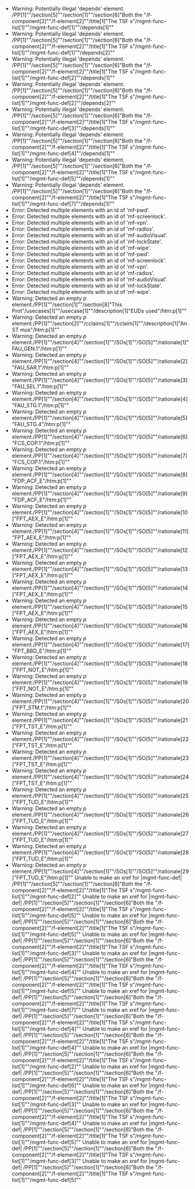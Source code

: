 * Warning: Potentially illegal 'depends' element.
          /PP[1]""/section[5]""/section[1]""/section[6]"Both the "/f-component[2]""/f-element[2]""/title[1]"The TSF s"/mgmt-func-list[1]""/mgmt-func-def[1]""/depends[1]""
* Warning: Potentially illegal 'depends' element.
          /PP[1]""/section[5]""/section[1]""/section[6]"Both the "/f-component[2]""/f-element[2]""/title[1]"The TSF s"/mgmt-func-list[1]""/mgmt-func-def[1]""/depends[2]""
* Warning: Potentially illegal 'depends' element.
          /PP[1]""/section[5]""/section[1]""/section[6]"Both the "/f-component[2]""/f-element[2]""/title[1]"The TSF s"/mgmt-func-list[1]""/mgmt-func-def[2]""/depends[1]""
* Warning: Potentially illegal 'depends' element.
          /PP[1]""/section[5]""/section[1]""/section[6]"Both the "/f-component[2]""/f-element[2]""/title[1]"The TSF s"/mgmt-func-list[1]""/mgmt-func-def[2]""/depends[2]""
* Warning: Potentially illegal 'depends' element.
          /PP[1]""/section[5]""/section[1]""/section[6]"Both the "/f-component[2]""/f-element[2]""/title[1]"The TSF s"/mgmt-func-list[1]""/mgmt-func-def[3]""/depends[1]""
* Warning: Potentially illegal 'depends' element.
          /PP[1]""/section[5]""/section[1]""/section[6]"Both the "/f-component[2]""/f-element[2]""/title[1]"The TSF s"/mgmt-func-list[1]""/mgmt-func-def[4]""/depends[1]""
* Warning: Potentially illegal 'depends' element.
          /PP[1]""/section[5]""/section[1]""/section[6]"Both the "/f-component[2]""/f-element[2]""/title[1]"The TSF s"/mgmt-func-list[1]""/mgmt-func-def[5]""/depends[1]""
* Warning: Potentially illegal 'depends' element.
          /PP[1]""/section[5]""/section[1]""/section[6]"Both the "/f-component[2]""/f-element[2]""/title[1]"The TSF s"/mgmt-func-list[1]""/mgmt-func-def[7]""/depends[1]""
* Error: Detected multiple elements with an id of 'mf-pwd'.
* Error: Detected multiple elements with an id of 'mf-screenlock'.
* Error: Detected multiple elements with an id of 'mf-vpn'.
* Error: Detected multiple elements with an id of 'mf-radios'.
* Error: Detected multiple elements with an id of 'mf-audioVisual'.
* Error: Detected multiple elements with an id of 'mf-lockState'.
* Error: Detected multiple elements with an id of 'mf-wipe'.
* Error: Detected multiple elements with an id of 'mf-pwd'.
* Error: Detected multiple elements with an id of 'mf-screenlock'.
* Error: Detected multiple elements with an id of 'mf-vpn'.
* Error: Detected multiple elements with an id of 'mf-radios'.
* Error: Detected multiple elements with an id of 'mf-audioVisual'.
* Error: Detected multiple elements with an id of 'mf-lockState'.
* Error: Detected multiple elements with an id of 'mf-wipe'.
* Warning: Detected an empty _p_ element./PP[1]""/section[1]""/section[8]"This Prot"/usecases[1]""/usecase[1]""/description[1]"EUDs used"/htm:p[1]""
* Warning: Detected an empty _p_ element./PP[1]""/section[2]""/cclaims[1]""/cclaim[1]""/description[1]"An ST mus"/htm:p[1]""
* Warning: Detected an empty _p_ element./PP[1]""/section[4]""/section[1]""/SOs[1]""/SO[5]""/rationale[1]"FAU_GEN.1"/htm:p[1]""
* Warning: Detected an empty _p_ element./PP[1]""/section[4]""/section[1]""/SOs[1]""/SO[5]""/rationale[2]"FAU_SAR.1"/htm:p[1]""
* Warning: Detected an empty _p_ element./PP[1]""/section[4]""/section[1]""/SOs[1]""/SO[5]""/rationale[3]"FAU_SEL.1"/htm:p[1]""
* Warning: Detected an empty _p_ element./PP[1]""/section[4]""/section[1]""/SOs[1]""/SO[5]""/rationale[4]"FAU_STG.1"/htm:p[1]""
* Warning: Detected an empty _p_ element./PP[1]""/section[4]""/section[1]""/SOs[1]""/SO[5]""/rationale[5]"FAU_STG.4"/htm:p[1]""
* Warning: Detected an empty _p_ element./PP[1]""/section[4]""/section[1]""/SOs[1]""/SO[5]""/rationale[6]"FCS_COP.1"/htm:p[1]""
* Warning: Detected an empty _p_ element./PP[1]""/section[4]""/section[1]""/SOs[1]""/SO[5]""/rationale[7]"FCS_COP.1"/htm:p[1]""
* Warning: Detected an empty _p_ element./PP[1]""/section[4]""/section[1]""/SOs[1]""/SO[5]""/rationale[8]"FDP_ACF_E"/htm:p[1]""
* Warning: Detected an empty _p_ element./PP[1]""/section[4]""/section[1]""/SOs[1]""/SO[5]""/rationale[9]"FDP_ACF_E"/htm:p[1]""
* Warning: Detected an empty _p_ element./PP[1]""/section[4]""/section[1]""/SOs[1]""/SO[5]""/rationale[10]"FPT_AEX_E"/htm:p[1]""
* Warning: Detected an empty _p_ element./PP[1]""/section[4]""/section[1]""/SOs[1]""/SO[5]""/rationale[11]"FPT_AEX_E"/htm:p[1]""
* Warning: Detected an empty _p_ element./PP[1]""/section[4]""/section[1]""/SOs[1]""/SO[5]""/rationale[12]"FPT_AEX_E"/htm:p[1]""
* Warning: Detected an empty _p_ element./PP[1]""/section[4]""/section[1]""/SOs[1]""/SO[5]""/rationale[13]"FPT_AEX_E"/htm:p[1]""
* Warning: Detected an empty _p_ element./PP[1]""/section[4]""/section[1]""/SOs[1]""/SO[5]""/rationale[14]"FPT_AEX_E"/htm:p[1]""
* Warning: Detected an empty _p_ element./PP[1]""/section[4]""/section[1]""/SOs[1]""/SO[5]""/rationale[15]"FPT_AEX_E"/htm:p[1]""
* Warning: Detected an empty _p_ element./PP[1]""/section[4]""/section[1]""/SOs[1]""/SO[5]""/rationale[16]"FPT_AEX_E"/htm:p[1]""
* Warning: Detected an empty _p_ element./PP[1]""/section[4]""/section[1]""/SOs[1]""/SO[5]""/rationale[17]"FPT_BBD_E"/htm:p[1]""
* Warning: Detected an empty _p_ element./PP[1]""/section[4]""/section[1]""/SOs[1]""/SO[5]""/rationale[18]"FPT_NOT_E"/htm:p[1]""
* Warning: Detected an empty _p_ element./PP[1]""/section[4]""/section[1]""/SOs[1]""/SO[5]""/rationale[19]"FPT_NOT_E"/htm:p[1]""
* Warning: Detected an empty _p_ element./PP[1]""/section[4]""/section[1]""/SOs[1]""/SO[5]""/rationale[20]"FPT_STM.1"/htm:p[1]""
* Warning: Detected an empty _p_ element./PP[1]""/section[4]""/section[1]""/SOs[1]""/SO[5]""/rationale[21]"FPT_TST_E"/htm:p[1]""
* Warning: Detected an empty _p_ element./PP[1]""/section[4]""/section[1]""/SOs[1]""/SO[5]""/rationale[22]"FPT_TST_E"/htm:p[1]""
* Warning: Detected an empty _p_ element./PP[1]""/section[4]""/section[1]""/SOs[1]""/SO[5]""/rationale[23]"FPT_TST_E"/htm:p[1]""
* Warning: Detected an empty _p_ element./PP[1]""/section[4]""/section[1]""/SOs[1]""/SO[5]""/rationale[24]"FPT_TST_E"/htm:p[1]""
* Warning: Detected an empty _p_ element./PP[1]""/section[4]""/section[1]""/SOs[1]""/SO[5]""/rationale[25]"FPT_TUD_E"/htm:p[1]""
* Warning: Detected an empty _p_ element./PP[1]""/section[4]""/section[1]""/SOs[1]""/SO[5]""/rationale[26]"FPT_TUD_E"/htm:p[1]""
* Warning: Detected an empty _p_ element./PP[1]""/section[4]""/section[1]""/SOs[1]""/SO[5]""/rationale[27]"FPT_TUD_E"/htm:p[1]""
* Warning: Detected an empty _p_ element./PP[1]""/section[4]""/section[1]""/SOs[1]""/SO[5]""/rationale[28]"FPT_TUD_E"/htm:p[1]""
* Warning: Detected an empty _p_ element./PP[1]""/section[4]""/section[1]""/SOs[1]""/SO[5]""/rationale[29]"FPT_TUD_E"/htm:p[1]""
Unable to make an xref for |mgmt-func-def| /PP[1]""/section[5]""/section[1]""/section[6]"Both the "/f-component[2]""/f-element[2]""/title[1]"The TSF s"/mgmt-func-list[1]""/mgmt-func-def[2]""
Unable to make an xref for |mgmt-func-def| /PP[1]""/section[5]""/section[1]""/section[6]"Both the "/f-component[2]""/f-element[2]""/title[1]"The TSF s"/mgmt-func-list[1]""/mgmt-func-def[5]""
Unable to make an xref for |mgmt-func-def| /PP[1]""/section[5]""/section[1]""/section[6]"Both the "/f-component[2]""/f-element[2]""/title[1]"The TSF s"/mgmt-func-list[1]""/mgmt-func-def[5]""
Unable to make an xref for |mgmt-func-def| /PP[1]""/section[5]""/section[1]""/section[6]"Both the "/f-component[2]""/f-element[2]""/title[1]"The TSF s"/mgmt-func-list[1]""/mgmt-func-def[3]""
Unable to make an xref for |mgmt-func-def| /PP[1]""/section[5]""/section[1]""/section[6]"Both the "/f-component[2]""/f-element[2]""/title[1]"The TSF s"/mgmt-func-list[1]""/mgmt-func-def[4]""
Unable to make an xref for |mgmt-func-def| /PP[1]""/section[5]""/section[1]""/section[6]"Both the "/f-component[2]""/f-element[2]""/title[1]"The TSF s"/mgmt-func-list[1]""/mgmt-func-def[5]""
Unable to make an xref for |mgmt-func-def| /PP[1]""/section[5]""/section[1]""/section[6]"Both the "/f-component[2]""/f-element[2]""/title[1]"The TSF s"/mgmt-func-list[1]""/mgmt-func-def[7]""
Unable to make an xref for |mgmt-func-def| /PP[1]""/section[5]""/section[1]""/section[6]"Both the "/f-component[2]""/f-element[2]""/title[1]"The TSF s"/mgmt-func-list[1]""/mgmt-func-def[4]""
Unable to make an xref for |mgmt-func-def| /PP[1]""/section[5]""/section[1]""/section[6]"Both the "/f-component[2]""/f-element[2]""/title[1]"The TSF s"/mgmt-func-list[1]""/mgmt-func-def[4]""
Unable to make an xref for |mgmt-func-def| /PP[1]""/section[5]""/section[1]""/section[6]"Both the "/f-component[2]""/f-element[2]""/title[1]"The TSF s"/mgmt-func-list[1]""/mgmt-func-def[2]""
Unable to make an xref for |mgmt-func-def| /PP[1]""/section[5]""/section[1]""/section[6]"Both the "/f-component[2]""/f-element[2]""/title[1]"The TSF s"/mgmt-func-list[1]""/mgmt-func-def[6]""
Unable to make an xref for |mgmt-func-def| /PP[1]""/section[5]""/section[1]""/section[6]"Both the "/f-component[2]""/f-element[2]""/title[1]"The TSF s"/mgmt-func-list[1]""/mgmt-func-def[3]""
Unable to make an xref for |mgmt-func-def| /PP[1]""/section[5]""/section[1]""/section[6]"Both the "/f-component[2]""/f-element[2]""/title[1]"The TSF s"/mgmt-func-list[1]""/mgmt-func-def[4]""
Unable to make an xref for |mgmt-func-def| /PP[1]""/section[5]""/section[1]""/section[6]"Both the "/f-component[2]""/f-element[2]""/title[1]"The TSF s"/mgmt-func-list[1]""/mgmt-func-def[5]""
Unable to make an xref for |mgmt-func-def| /PP[1]""/section[5]""/section[1]""/section[6]"Both the "/f-component[2]""/f-element[2]""/title[1]"The TSF s"/mgmt-func-list[1]""/mgmt-func-def[3]""
Unable to make an xref for |mgmt-func-def| /PP[1]""/section[5]""/section[1]""/section[6]"Both the "/f-component[2]""/f-element[2]""/title[1]"The TSF s"/mgmt-func-list[1]""/mgmt-func-def[5]""
